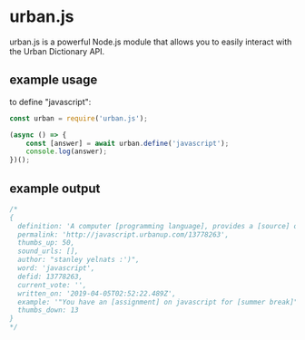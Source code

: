 # urban.js
urban.js is a powerful Node.js module that allows you to easily interact with the Urban Dictionary API.

## example usage

to define "javascript":
```js
const urban = require('urban.js');

(async () => {
	const [answer] = await urban.define('javascript');
	console.log(answer);
})();
```

## example output

```js
/*
{
  definition: 'A computer [programming language], provides a [source] of [endless suffering] for many poor middle-schoolers throughout the world (including myself).',
  permalink: 'http://javascript.urbanup.com/13778263',
  thumbs_up: 50,
  sound_urls: [],
  author: "stanley yelnats :')",
  word: 'javascript',
  defid: 13778263,
  current_vote: '',
  written_on: '2019-04-05T02:52:22.489Z',
  example: '"You have an [assignment] on javascript for [summer break]"',
  thumbs_down: 13
}
*/
```
